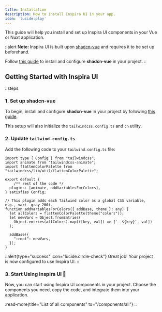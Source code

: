 ```yaml
---
title: Installation
description: How to install Inspira UI in your app.
icon: 'lucide:play'
---
```


This guide will help you install and set up Inspira UI components in your Vue or Nuxt application.

::alert
**Note:** Inspira UI is built upon [shadcn-vue](https://shadcn-vue.com) and requires it to be set up beforehand.

Follow [this guide](https://www.shadcn-vue.com/docs/cli.html) to install and configure **shadcn-vue** in your project.
::

## Getting Started with Inspira UI

::steps

### 1. Set up shadcn-vue

To begin, install and configure **shadcn-vue** in your project by following [this guide](https://www.shadcn-vue.com/docs/cli.html).

This setup will also initialize the `tailwindcss.config.ts` and `cn` utility.

### 2. Update `tailwind.config.ts`

Add the following code to your `tailwind.config.ts` file:

```ts{7, 11-19} [tailwind.config.ts]
import type { Config } from "tailwindcss";
import animate from "tailwindcss-animate";
import flattenColorPalette from "tailwindcss/lib/util/flattenColorPalette";

export default {
    /** rest of the code */
  plugins: [animate, addVariablesForColors],
} satisfies Config;

// This plugin adds each Tailwind color as a global CSS variable, e.g., var(--gray-200).
function addVariablesForColors({ addBase, theme }: any) {
  let allColors = flattenColorPalette(theme("colors"));
  let newVars = Object.fromEntries(
    Object.entries(allColors).map(([key, val]) => [`--${key}`, val])
  );

  addBase({
    ":root": newVars,
  });
}
```

::alert{type="success" icon="lucide:circle-check"}
Great job! Your project is now configured to use Inspira UI.
::

### 3. Start Using Inspira UI 🚀

Now, you can start using Inspira UI components in your project. Choose the components you need, copy the code, and integrate them into your application.

:read-more{title="List of all components" to="/components/all"}
::